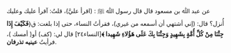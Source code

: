 عن عبد ﷲ بن مسعود قال قال رسول ﷲ ﷺ : (اقرأ عليَّ)، قلتُ: آقرأ عليك وعليك أُنزل؟ قال: (إني أشتهي أن أسمعه من غيري)، فقرأتُ النساء، حتى إذا بلغت: ق﴿**فَكَيْفَ إِذَا جِئْنَا مِنْ كُلِّ أُمَّةٍ بِشَهِيدٍ وَجِئْنَا بِكَ عَلَى هَؤُلاءِ شَهِيدا ﴾**[النساء۲٤] قال لي: (كف) أو( أمسك )، فرأيتُ **عينيه تذرفان**.
